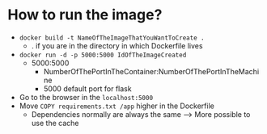 # How to run the image?
* `docker build -t NameOfTheImageThatYouWantToCreate .`
    * . if you are in the directory in which Dockerfile lives
* `docker run -d -p 5000:5000 IdOfTheImageCreated`
    * 5000:5000
        * NumberOfThePortInTheContainer:NumberOfThePortInTheMachine
        * 5000 default port for flask
* Go to the browser in the `localhost:5000`
* Move `COPY requirements.txt /app` higher in the Dockerfile
  * Dependencies normally are always the same --> More possible to use the cache